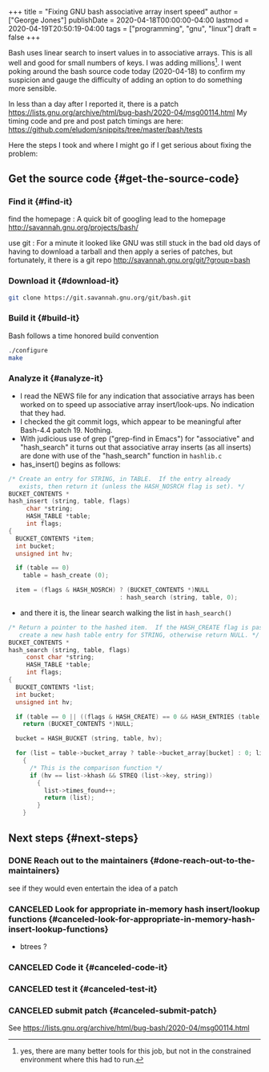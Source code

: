 +++
title = "Fixing GNU bash associative array insert speed"
author = ["George Jones"]
publishDate = 2020-04-18T00:00:00-04:00
lastmod = 2020-04-19T20:50:19-04:00
tags = ["programming", "gnu", "linux"]
draft = false
+++

Bash uses linear search to insert values in to associative arrays.
This is all well and good for small numbers of keys.   I was adding
millions[^fn:1].    I went poking around the bash source code today
(2020-04-18) to confirm my suspicion and gauge the difficulty of
adding an option to do something more sensible.

In less than a day after I reported it, there is a patch
<https://lists.gnu.org/archive/html/bug-bash/2020-04/msg00114.html> My
timing code and pre and post patch timings are here:
<https://github.com/eludom/snippits/tree/master/bash/tests>

<!--more-->

Here the steps I took and where I might go if I get serious about
fixing the problem:


## Get the source code {#get-the-source-code}


### Find it {#find-it}

find the homepage
: A quick bit of googling lead to the homepage <http://savannah.gnu.org/projects/bash/>

use git
: For a minute it looked like GNU was still stuck in the bad old
    days of having to download a tarball and then apply a series
    of patches, but fortunately, it there is a git repo <http://savannah.gnu.org/git/?group=bash>


### Download it {#download-it}

```bash
git clone https://git.savannah.gnu.org/git/bash.git
```


### Build it {#build-it}

Bash follows a time honored build convention

```bash
./configure
make
```


### Analyze it {#analyze-it}

-   I read the NEWS file for any indication that associative arrays
    has been worked on to speed up associative array
    insert/look-ups.  No indication that they had.
-   I checked the git commit logs, which appear to be meaningful
    after Bash-4.4 patch 19.  Nothing.
-   With judicious use of grep ("grep-find in Emacs") for
    "associative" and "hash\_search" it turns out that associative
    array inserts (as all inserts) are done with use of the
    "hash\_search" function in `hashlib.c`
-   has\_insert() begins as follows:

<!--listend-->

```C
/* Create an entry for STRING, in TABLE.  If the entry already
   exists, then return it (unless the HASH_NOSRCH flag is set). */
BUCKET_CONTENTS *
hash_insert (string, table, flags)
     char *string;
     HASH_TABLE *table;
     int flags;
{
  BUCKET_CONTENTS *item;
  int bucket;
  unsigned int hv;

  if (table == 0)
    table = hash_create (0);

  item = (flags & HASH_NOSRCH) ? (BUCKET_CONTENTS *)NULL
                               : hash_search (string, table, 0);
```

-   and there it is, the linear search walking the list in
    `hash_search()`

<!--listend-->

```C
/* Return a pointer to the hashed item.  If the HASH_CREATE flag is passed,
   create a new hash table entry for STRING, otherwise return NULL. */
BUCKET_CONTENTS *
hash_search (string, table, flags)
     const char *string;
     HASH_TABLE *table;
     int flags;
{
  BUCKET_CONTENTS *list;
  int bucket;
  unsigned int hv;

  if (table == 0 || ((flags & HASH_CREATE) == 0 && HASH_ENTRIES (table) == 0))
    return (BUCKET_CONTENTS *)NULL;

  bucket = HASH_BUCKET (string, table, hv);

  for (list = table->bucket_array ? table->bucket_array[bucket] : 0; list; list = list->next)
    {
      /* This is the comparison function */
      if (hv == list->khash && STREQ (list->key, string))
        {
          list->times_found++;
          return (list);
        }
    }
```


## Next steps {#next-steps}


### DONE Reach out to the maintainers {#done-reach-out-to-the-maintainers}

see if they would even entertain the idea of a patch


### CANCELED Look for appropriate in-memory hash insert/lookup functions {#canceled-look-for-appropriate-in-memory-hash-insert-lookup-functions}

-   btrees ?


### CANCELED Code it {#canceled-code-it}


### CANCELED test it {#canceled-test-it}


### CANCELED submit patch {#canceled-submit-patch}

See <https://lists.gnu.org/archive/html/bug-bash/2020-04/msg00114.html>

[^fn:1]: yes, there are many better tools for this job, but not in the constrained environment where this had to run.

